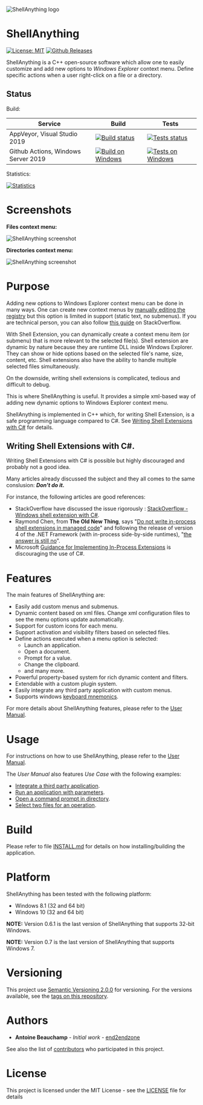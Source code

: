 ![ShellAnything logo](docs/ShellAnything-splashscreen.jpg?raw=true)


# ShellAnything #
[![License: MIT](https://img.shields.io/badge/License-MIT-yellow.svg)](https://opensource.org/licenses/MIT)
[![Github Releases](https://img.shields.io/github/release/end2endzone/shellanything.svg)](https://github.com/end2endzone/shellanything/releases)

ShellAnything is a C++ open-source software which allow one to easily customize and add new options to *Windows Explorer* context menu. Define specific actions when a user right-click on a file or a directory.




## Status ##

Build:

| Service | Build | Tests |
|----|-------|-------|
| AppVeyor, Visual Studio 2019 | [![Build status](https://img.shields.io/appveyor/ci/end2endzone/ShellAnything/master.svg?logo=appveyor)](https://ci.appveyor.com/project/end2endzone/shellanything) | [![Tests status](https://img.shields.io/appveyor/tests/end2endzone/shellanything/master.svg?logo=appveyor)](https://ci.appveyor.com/project/end2endzone/shellanything/branch/master/tests) |
| Github Actions, Windows Server 2019 | [![Build on Windows](https://github.com/end2endzone/ShellAnything/actions/workflows/build_windows.yml/badge.svg)](https://github.com/end2endzone/ShellAnything/actions/workflows/build_windows.yml) | [![Tests on Windows](https://img.shields.io/endpoint?url=https://gist.githubusercontent.com/end2endzone/58cf6c72c08e706335337d5ef9ca48e8/raw/ShellAnything.master.Windows.json)](https://github.com/end2endzone/ShellAnything/actions/workflows/build_windows.yml) |


Statistics:

[![Statistics](https://buildstats.info/appveyor/chart/end2endzone/shellanything)](https://ci.appveyor.com/project/end2endzone/shellanything/branch/master)




# Screenshots #

**Files context menu:**

![ShellAnything screenshot](docs/screenshot_file.png?raw=true)


**Directories context menu:**

![ShellAnything screenshot](docs/screenshot_folder.png?raw=true)




# Purpose #

Adding new options to Windows Explorer context menu can be done in many ways. One can create new context menus by [manually editing the registry](https://www.groovypost.com/howto/add-any-program-windows-context-menu/) but this option is limited in support (static text, no submenus). If you are technical person, you can also follow [this guide](https://stackoverflow.com/questions/20449316/how-add-context-menu-item-to-windows-explorer-for-folders) on StackOverflow.

With Shell Extension, you can dynamically create a context menu item (or submenu) that is more relevant to the selected file(s).
Shell extension are dynamic by nature because they are runtime DLL inside Windows Explorer. They can show or hide options based on the selected file's name, size, content, etc.
Shell extensions also have the ability to handle multiple selected files simultaneously.

On the downside, writing shell extensions is complicated, tedious and difficult to debug. 

This is where ShellAnything is useful. It provides a simple xml-based way of adding new dynamic options to Windows Explorer context menu.

ShellAnything is implemented in C++ which, for writing Shell Extension, is a safe programming language compared to C#. See [Writing Shell Extensions with C&#35;](#writing-shell-extensions-with-c) for details.



## Writing Shell Extensions with C&#35;. ##

Writing Shell Extensions with C# is possible but highly discouraged and probably not a good idea.

Many articles already discussed the subject and they all comes to the same conslusion: ***Don't do it.***

For instance, the following articles are good references:
* StackOverflow have discussed the issue rigorously : [StackOverflow - Windows shell extension with C#](https://stackoverflow.com/questions/2194572/windows-shell-extension-with-c-sharp/2194638#2194638).
* Raymond Chen, from **The Old New Thing**, says "[Do not write in-process shell extensions in managed code](https://devblogs.microsoft.com/oldnewthing/20061218-01/?p=28693)" and following the release of version 4 of the .NET Framework (with in-process side-by-side runtimes), "[the answer is still no](https://devblogs.microsoft.com/oldnewthing/?p=5163)".
* Microsoft [Guidance for Implementing In-Process Extensions](https://docs.microsoft.com/en-us/previous-versions/windows/desktop/legacy/dd758089(v=vs.85)) is discouraging the use of C#.




# Features #

The main features of ShellAnything are:

* Easily add custom menus and submenus.
* Dynamic content based on xml files. Change xml configuration files to see the menu options update automatically.
* Support for custom icons for each menu.
* Support activation and visibility filters based on selected files.
* Define actions executed when a menu option is selected:
  * Launch an application.
  * Open a document.
  * Prompt for a value.
  * Change the clipboard.
  * and many more.
* Powerful property-based system for rich dynamic content and filters.
* Extendable with a custom plugin system.
* Easily integrate any third party application with custom menus.
* Supports windows [keyboard mnemonics](https://en.wikipedia.org/wiki/Mnemonics_(keyboard)).

For more details about ShellAnything features, please refer to the [User Manual](UserManual.md).



# Usage #

For instructions on how to use ShellAnything, please refer to the [User Manual](UserManual.md).

The *User Manual* also features *Use Case* with the following examples:

* [Integrate a third party application](UserManual.md#integrate-a-third-party-application).
* [Run an application with parameters](UserManual.md#run-an-application-with-parameters).
* [Open a command prompt in directory](UserManual.md#open-a-command-prompt-in-directory).
* [Select two files for an operation](UserManual.md#select-two-files-for-an-operation).




# Build #

Please refer to file [INSTALL.md](INSTALL.md) for details on how installing/building the application.




# Platform #

ShellAnything has been tested with the following platform:

*   Windows 8.1 (32 and 64 bit)
*   Windows 10 (32 and 64 bit)

**NOTE:** Version 0.6.1 is the last version of ShellAnything that supports 32-bit Windows.

**NOTE:** Version 0.7   is the last version of ShellAnything that supports Windows 7.



# Versioning #

This project use [Semantic Versioning 2.0.0](http://semver.org/) for versioning. For the versions available, see the [tags on this repository](https://github.com/end2endzone/ShellAnything/tags).




# Authors #

* **Antoine Beauchamp** - *Initial work* - [end2endzone](https://github.com/end2endzone)

See also the list of [contributors](https://github.com/end2endzone/ShellAnything/blob/master/AUTHORS) who participated in this project.




# License #

This project is licensed under the MIT License - see the [LICENSE](LICENSE) file for details
